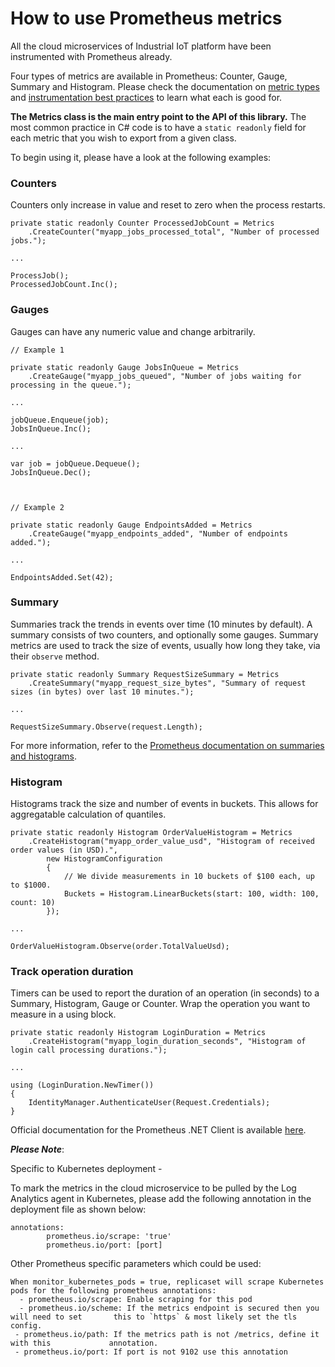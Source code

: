 # How to use Prometheus metrics

All the cloud microservices of Industrial IoT platform have been instrumented with Prometheus already. 

Four types of metrics are available in Prometheus: Counter, Gauge, Summary and Histogram. Please check the documentation on [metric types](http://prometheus.io/docs/concepts/metric_types/) and [instrumentation best practices](http://prometheus.io/docs/practices/instrumentation/#counter-vs.-gauge-vs.-summary) to learn what each is good for.

**The Metrics class is the main entry point to the API of this library.** The most common practice in C# code is to have a `static readonly` field for each metric that you wish to export from a given class.

To begin using it, please have a look at the following examples:

### Counters

Counters only increase in value and reset to zero when the process restarts.

```
private static readonly Counter ProcessedJobCount = Metrics
    .CreateCounter("myapp_jobs_processed_total", "Number of processed jobs.");

...

ProcessJob();
ProcessedJobCount.Inc();
```

### Gauges

Gauges can have any numeric value and change arbitrarily.

```
// Example 1

private static readonly Gauge JobsInQueue = Metrics
    .CreateGauge("myapp_jobs_queued", "Number of jobs waiting for processing in the queue.");

...

jobQueue.Enqueue(job);
JobsInQueue.Inc();

...

var job = jobQueue.Dequeue();
JobsInQueue.Dec();



// Example 2

private static readonly Gauge EndpointsAdded = Metrics
    .CreateGauge("myapp_endpoints_added", "Number of endpoints added.");

...

EndpointsAdded.Set(42);
```

### Summary

Summaries track the trends in events over time (10 minutes by default).  A summary consists of two counters, and optionally some gauges. Summary metrics are used to track the size of events, usually how long they take, via their `observe` method.

```
private static readonly Summary RequestSizeSummary = Metrics
    .CreateSummary("myapp_request_size_bytes", "Summary of request sizes (in bytes) over last 10 minutes.");

...

RequestSizeSummary.Observe(request.Length);
```

 For more information, refer to the [Prometheus documentation on summaries and histograms](https://prometheus.io/docs/practices/histograms/).

### Histogram

Histograms track the size and number of events in buckets. This allows for aggregatable calculation of quantiles.

```
private static readonly Histogram OrderValueHistogram = Metrics
    .CreateHistogram("myapp_order_value_usd", "Histogram of received order values (in USD).",
        new HistogramConfiguration
        {
            // We divide measurements in 10 buckets of $100 each, up to $1000.
            Buckets = Histogram.LinearBuckets(start: 100, width: 100, count: 10)
        });

...

OrderValueHistogram.Observe(order.TotalValueUsd);
```

### Track operation duration

Timers can be used to report the duration of an operation (in seconds) to a Summary, Histogram, Gauge or Counter. Wrap the operation you want to measure in a using block.

```
private static readonly Histogram LoginDuration = Metrics
    .CreateHistogram("myapp_login_duration_seconds", "Histogram of login call processing durations.");

...

using (LoginDuration.NewTimer())
{
    IdentityManager.AuthenticateUser(Request.Credentials);
}
```

Official documentation for the Prometheus .NET Client is available [here](https://github.com/prometheus-net/prometheus-net/blob/master/README.md).



***Please Note***:

Specific to Kubernetes deployment - 

To mark the metrics in the cloud microservice to be pulled by the Log Analytics agent in Kubernetes, please add the following annotation in the deployment file as shown below:

```
annotations:  
        prometheus.io/scrape: 'true'  
        prometheus.io/port: [port]
```

Other Prometheus specific parameters which could be used:

```
When monitor_kubernetes_pods = true, replicaset will scrape Kubernetes pods for the following prometheus annotations:
  - prometheus.io/scrape: Enable scraping for this pod
  - prometheus.io/scheme: If the metrics endpoint is secured then you will need to set       this to `https` & most likely set the tls config.
 - prometheus.io/path: If the metrics path is not /metrics, define it with this 		    annotation.
 - prometheus.io/port: If port is not 9102 use this annotation
```
